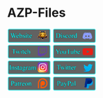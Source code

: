 # AZP-Files
<img src="https://github.com/AzerPUG/AZP-Files/raw/main/Panels/Website%20Panel.png" width="100" />

<img src="https://github.com/AzerPUG/AZP-Files/raw/main/Panels/Discord%20Panel.png" width="100" />

<br />

<img src="https://github.com/AzerPUG/AZP-Files/raw/main/Panels/Twitch%20Panel.png" width="100" />

<img src="https://github.com/AzerPUG/AZP-Files/raw/main/Panels/YouTube%20Panel.png" width="100" />

<br />

<img src="https://github.com/AzerPUG/AZP-Files/raw/main/Panels/Instagram%20Panel.png" width="100" />

<img src="https://github.com/AzerPUG/AZP-Files/raw/main/Panels/Twitter%20Panel.png" width="100" />

<br />

<img src="https://github.com/AzerPUG/AZP-Files/raw/main/Panels/Patreon%20Panel.png" width="100" />

<img src="https://github.com/AzerPUG/AZP-Files/raw/main/Panels/PayPal%20Panel.png" width="100" />
